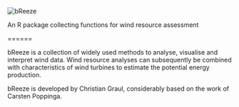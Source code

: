 <img src="http://home.arcor.de/fett32/bReeze_logo.png" alt="bReeze" />

An R package collecting functions for wind resource assessment

======

bReeze is a collection of widely used methods to analyse, visualise and interpret wind data. Wind resource analyses can subsequently be combined with characteristics of wind turbines to estimate the potential energy production.

bReeze is developed by Christian Graul, considerably based on the work of Carsten Poppinga.

